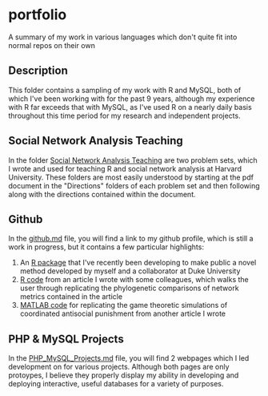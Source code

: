 # portfolio
A summary of my work in various languages which don't quite fit into normal repos on their own

## Description
This folder contains a sampling of my work with R and MySQL, both of which I've 
been working with for the past 9 years, although my experience with R far 
exceeds that with MySQL, as I've used R on a nearly daily basis throughout this 
time period for my research and independent projects.

## Social Network Analysis Teaching
In the folder [Social Network Analysis Teaching](/Social%20Network%20Analysis%20Teaching) are two 
problem sets, which I wrote and used for teaching R and social network analysis at Harvard 
University. These folders are most easily understood by starting at the pdf 
document in the "Directions" folders of each problem set and then following 
along with the directions contained within the document.

## Github
In the [github.md](github.md) file, you will find a link to my github profile, which 
is still a work in progress, but it contains a few particular highlights:
1. An [R package](https://github.com/collinmmccabe/enss) that I've recently been developing to 
make public a novel method developed by myself and a collaborator at Duke University
2. [R code](https://github.com/collinmmccabe/networkmetrics_groupsize) from an article I wrote 
with some colleagues, which walks the user through replicating the phylogenetic comparisons of 
network metrics contained in the article
3. [MATLAB code](https://github.com/collinmmccabe/coordinated_antisocial_punishment) for replicating the 
game theoretic simulations of coordinated antisocial punishment from another article I wrote

## PHP & MySQL Projects
In the [PHP_MySQL_Projects.md](PHP_MySQL_Projects.md) file, you will find 2 webpages which I led 
development on for various projects. Although both pages are only protoypes, 
I believe they properly display my ability in developing and deploying 
interactive, useful databases for a variety of purposes.
